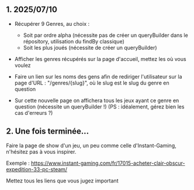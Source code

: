 
## 1. 2025/07/10

- Récupérer 9 Genres, au choix :
  - Soit par ordre alpha (nécessite pas de créer un queryBuilder dans le répository, utilisation du findBy classique)
  - Soit les plus joués (nécessite de créer un queryBuilder)

- Afficher les genres récupérés sur la page d'accueil, mettez les où vous voulez

- Faire un lien sur les noms des gens afin de rediriger l'utilisateur sur la page d'URL : "/genres/{slug}", où le slug est le slug du genre en question
- Sur cette nouvelle page on affichera tous les jeux ayant ce genre en question (nécessite un queryBuilder !)
(PS : idéalement, gérez bien les cas d'erreurs ?)


## 2. Une fois terminée...

Faire la page de show d'un jeu, un peu comme celle d'Instant-Gaming, n'hésitez pas à vous inspirer.

Exemple : https://www.instant-gaming.com/fr/17015-acheter-clair-obscur-expedition-33-pc-steam/

Mettez tous les liens que vous jugez important
